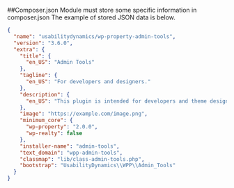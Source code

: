 ##Composer.json
Module must store some specific information in composer.json
The example of stored JSON data is below.

```json
{
  "name": "usabilitydynamics/wp-property-admin-tools",
  "version": "3.6.0",
  "extra": {
    "title": {
      "en_US": "Admin Tools"
    },
    "tagline": {
      "en_US": "For developers and designers."
    },
    "description": {
      "en_US": "This plugin is intended for developers and theme designers, etc."
    },
    "image": "https://example.com/image.png",
    "minimum_core": {
      "wp-property": "2.0.0",
      "wp-realty": false
    },
    "installer-name": "admin-tools",
    "text_domain": "wpp-admin-tools",
    "classmap": "lib/class-admin-tools.php",
    "bootstrap": "UsabilityDynamics\\WPP\\Admin_Tools"
  }
}
```
